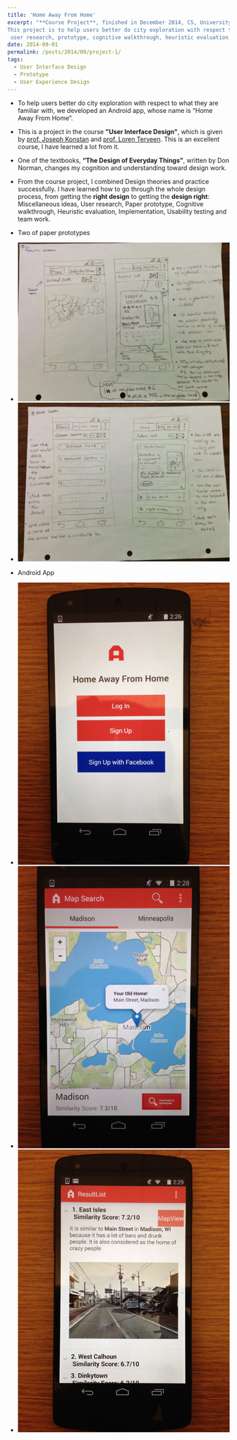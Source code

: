 ```yaml
---
title: 'Home Away From Home'
excerpt: "**Course Project**, finished in December 2014, CS, University of Minnesota <br><br>
This project is to help users better do city exploration with respect to what they are familiar with. In this project I go through the complete user experience design procedure:
 user research, prototype, cognitive walkthrough, heuristic evaluation, implementation."
date: 2014-09-01
permalink: /posts/2014/09/project-1/
tags:
  - User Interface Design
  - Prototype
  - User Experience Design
---
```


* To help users better do city exploration with respect to what they are familiar with, we developed an Android app, whose name is “Home Away From Home”.
* This is a project in the course **"User Interface Design"**, which is given by [prof. Joseph Konstan](http://konstan.umn.edu/) and [prof. Loren Terveen](http://www-users.cs.umn.edu/~terveen/). This is an excellent course, I have learned a lot from it. 
* One of the textbooks, **“The Design of Everyday Things”**, written by Don Norman, changes my cognition and understanding toward design work. 
* From the course project, I combined Design theories and practice successfully. I have learned how to go through the whole design process, from getting the **right design** to getting the **design right**: Miscellaneous ideas, User research, Paper prototype, Cognitive walkthrough, Heuristic evaluation, Implementation, Usability testing and team work.

* Two of paper prototypes
 * <img src='/images/hafh_prototype1.png'>
 * <img src='/images/hafh_prototype2.png'>

* Android App
 * <img src='/images/hafh_app1.png'>
 * <img src='/images/hafh_app2.png'>
 * <img src='/images/hafh_app3.png'>